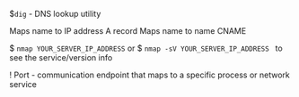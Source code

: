 $`dig` - DNS lookup utility

Maps name to IP address A record
Maps name to name CNAME


$ `nmap YOUR_SERVER_IP_ADDRESS`
or
$ `nmap -sV YOUR_SERVER_IP_ADDRESS ` to see the service/version info


! Port - communication endpoint that maps to a specific process or network service
